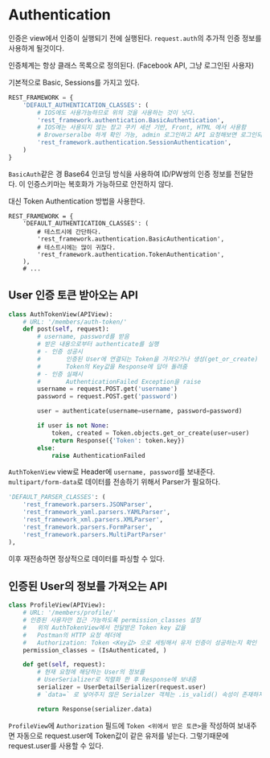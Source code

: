 # Authentication

인증은 view에서 인증이 실행되기 전에 실행된다.
`request.auth`의 추가적 인증 정보를 사용하게 될것이다.

인증체계는 항상 클래스 목록으로 정의된다. (Facebook API, 그냥 로그인된 사용자)

기본적으로 Basic, Sessions를 가지고 있다.
```python
REST_FRAMEWORK = {
    'DEFAULT_AUTHENTICATION_CLASSES': (
        # IOS에도 사용가능하므로 위의 것을 사용하는 것이 낫다.
        'rest_framework.authentication.BasicAuthentication',
        # IOS에는 사용되지 않는 장고 쿠키 세션 기반, Front, HTML 에서 사용함
        # Browerseralbe 하게 확인 가능, admin 로그인하고 API 요청해보면 로그인되있는걸 확인 가능
        'rest_framework.authentication.SessionAuthentication',
    )
}
```

`BasicAuth`같은 경 Base64 인코딩 방식을 사용하여 ID/PW쌍의 인증 정보를 전달한다.
이 인증스키마는 복호화가 가능하므로 안전하지 않다.

대신 Token Authentication 방법을 사용한다.

```
REST_FRAMEWORK = {
    'DEFAULT_AUTHENTICATION_CLASSES': (
        # 테스트시에 간단하다.
        'rest_framework.authentication.BasicAuthentication',
        # 테스트시에는 많이 귀찮다.
        'rest_framework.authentication.TokenAuthentication',
    ),
    # ...
```

## User 인증 토큰 받아오는 API

```python
class AuthTokenView(APIView):
    # URL: '/members/auth-token/'
    def post(self, request):
        # username, password를 받음
        # 받은 내용으로부터 authenticate를 실행
        # - 인증 성공시
        #       인증된 User에 연결되는 Token을 가져오거나 생성(get_or_create)
        #       Token의 Key값을 Response에 답아 돌려줌
        # - 인증 실패시
        #       AuthenticationFailed Exception을 raise
        username = request.POST.get('username')
        password = request.POST.get('password')

        user = authenticate(username=username, password=password)

        if user is not None:
            token, created = Token.objects.get_or_create(user=user)
            return Response({'Token': token.key})
        else:
            raise AuthenticationFailed
```

`AuthTokenView` view로 Header에 `username, password`를 보내준다. `multipart/form-data`로 데이터를 전송하기 위해서 Parser가 필요하다.

```python
'DEFAULT_PARSER_CLASSES': (
    'rest_framework.parsers.JSONParser',
    'rest_framework_yaml.parsers.YAMLParser',
    'rest_framework_xml.parsers.XMLParser',
    'rest_framework.parsers.FormParser',
    'rest_framework.parsers.MultiPartParser'
),
```

이후 재전송하면 정상적으로 데이터를 파싱할 수 있다.

## 인증된 User의 정보를 가져오는 API

```python
class ProfileView(APIView):
    # URL: '/members/profile/'
    # 인증된 사용자만 접근 가능하도록 permission_classes 설정
    #   위의 AuthTokenView에서 전달받은 Token key 값을
    #   Postman의 HTTP 요청 헤더에
    #   Authorization: Token <Key값> 으로 세팅해서 유저 인증이 성공하는지 확인
    permission_classes = (IsAuthenticated, )

    def get(self, request):
        # 현재 요청에 해당하는 User의 정보를
        # UserSerializer로 직렬화 한 후 Response에 보내줌
        serializer = UserDetailSerializer(request.user)
        # `data=` 로 넣어주지 않은 Serialzer 객체는 .is_valid() 속성이 존재하지 않는다.

        return Response(serializer.data)
```

`ProfileView`에 `Authorization` 필드에 `Token <위에서 받은 토큰>`을 작성하여 보내주면 자동으로 request.user에 Token값이 같은 유저를 넣는다. 그렇기때문에 request.user를 사용할 수 있다.
